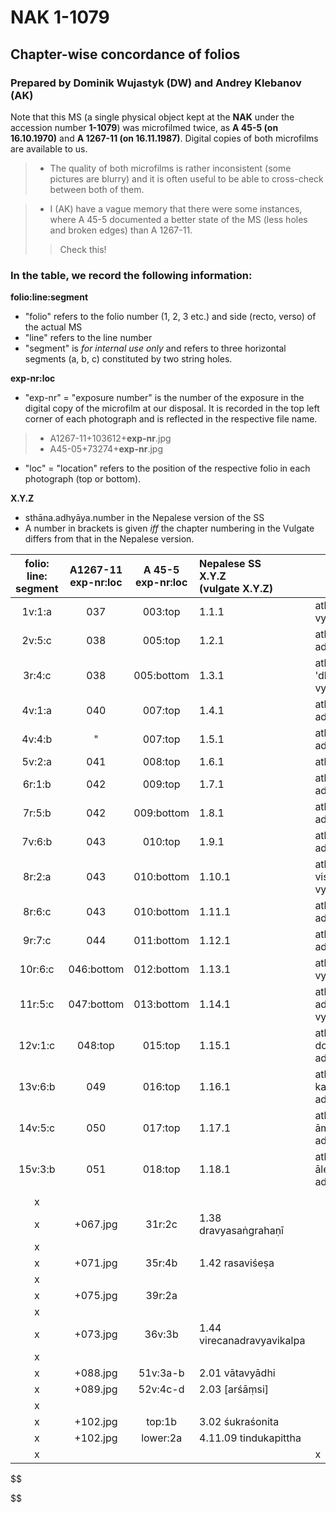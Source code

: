 
# NAK 1-1079

## Chapter-wise concordance of folios

### Prepared by Dominik Wujastyk (DW) and Andrey Klebanov (AK)

Note that this MS (a single physical object kept at the **NAK** under the accession number **1-1079**) was microfilmed twice, as **A 45-5 (on 16.10.1970)** and **A 1267-11 (on 16.11.1987)**. Digital copies of both microfilms are available to us.

> - The quality of both microfilms is rather inconsistent (some pictures are blurry) and it is often useful to be able to cross-check between both of them.

> - I (AK) have a vague memory that there were some instances, where A 45-5 documented a better state of the MS (less holes and broken edges) than A 1267-11.
>
> > Check this! 



### In the table, we record the following information:

**folio:line:segment**

  - "folio" refers to the folio number (1, 2, 3 etc.) and side (recto, verso) of the actual MS 
  - "line" refers to the line number
  - "segment" is *for internal use only* and refers to three horizontal segments (a, b, c) constituted by two string holes. 

**exp-nr:loc**

  - "exp-nr" = "exposure number" is the number of the exposure in the digital copy of the microfilm at our disposal. It is recorded in the top left corner of each photograph and is reflected in the respective file name.
  > - A1267-11+103612+**exp-nr**.jpg
  > - A45-05+73274+**exp-nr**.jpg
  - "loc" = "location" refers to the position of the respective folio in each photograph (top or bottom).

**X.Y.Z**

  - sthāna.adhyāya.number in the Nepalese version of the SS
  - A number in brackets is given *iff* the chapter numbering in the Vulgate differs from that in the Nepalese version.



| folio:<br />line:<br />segment | A1267-11<br />exp-nr:loc | A 45-5<br />exp-nr:loc | Nepalese SS<br/> X.Y.Z<br/>(vulgate X.Y.Z) | text |
| :---:| :---------------------: | :--------: | :------------------------- | ---- |
| 1v:1:a | 037 |    003:top    | 1.1.1 | athāto vedotpattim ādhyāyaṃ vyākhyāsyāmaḥ // |
| 2v:5:c |                038 |   005:top   | 1.2.1      | athātaḥ śiśyopanayanīyam adhyāyaṃ vyā // |
| 3r:4:c |                038 |   005:bottom   | 1.3.1                       | athato 'dhyāyanasampradānīyaṃ vyā // |
| 4v:1:a |               040 | 007:top | 1.4.1     | athātaḥ pravacīnīyam [!] adhyāyaṃ vyākhyā // |
|  4v:4:b  |                     " |   007:top     | 1.5.1    | athāto gropaharaṇīyam adhyāyaṃ vyā // |
| 5v:2:a |               041 |                    008:top                     | 1.6.1          | athāto[!] ṛtucaryāṃ vyā // |
| 6r:1:b | 042 | 009:top | 1.7.1 | athāto yantravidhim adhyāyaṃ vyākhyāsyāmaḥ // |
| 7r:5:b | 042 | 009:bottom | 1.8.1 | athātaḥ śastravicāraṇīyam adhyāyaṃ vyākhyāsyām [!] / |
| 7v:6:b | 043 | 010:top               | 1.9.1 | athāto yogyāsūtrīyam adhyāyaṃ vyā // |
| 8r:2:a | 043 | 010:bottom | 1.10.1 | athāto viśikhyānupraveśīṇīyaṃ [!} vyākhyā // |
| 8r:6:c | 043 | 010:bottom | 1.11.1 | athātaḥ kṣārapākavidhim adhyā¥aṃ vyākhyā // |
| 9r:7:c | 044 | 011:bottom | 1.12.1 | athātaḥ [!] agnikarmavidhim adhyāyaṃ vyākhyāsyāmaḥ // |
| 10r:6:c | 046:bottom | 012:bottom | 1.13.1 | athāto jalāyukādhyāyam [!] vyākhyāsyāmaḥ  // |
|            11r:5:c             | 047:bottom | 013:bottom | 1.14.1 | athāta [!] śoṇitavarṇṇanīyam adhya~~mā~~yaṃ vyākhyāsyāmaḥ |
| 12v:1:c | 048:top | 015:top | 1.15.1 | athāto doṣadhātumālakṣayavṛddhim adhyāyaṃ vyākhyāsyāmaḥ / |
| 13v:6:b | 049 | 016:top | 1.16.1 | athātaḥ karṇṇavyadhaba[ndhavi]dhim adhyāyaṃ vyā // |
| 14v:5:c | 050 | 017:top | 1.17.1 | athātaḥ [!] āmapakvamaṣanīyam [!] adhyāyaṃ vyā / |
| 15v:3:b | 051 |        018:top         | 1.18.1 | athāta ālepavraṇabandhavidhim adhyāyaṃ vyākhyāsyāmaḥ |
|  |  |                        |  |  |
| x |            |                            |       ||
| x | +067.jpg |   31r:2c                   | 1.38 dravyasaṅgrahaṇī      |      |
| x |                         |            |                            |      |
| x |                +071.jpg |   35r:4b   | 1.42 rasaviśeṣa            |      |
| x |                         |            |                            |      |
| x |                +075.jpg |   39r:2a   |                            |      |
| x |                         |            |                            |      |
| x |                +073.jpg |   36v:3b   | 1.44 virecanadravyavikalpa |      |
| x |                         |            |                            |      |
| x |                +088.jpg |  51v:3a-b  | 2.01 vātavyādhi             |      |
| x |                +089.jpg |  52v:4c-d  | 2.03 [arśāṃsi]              |      |
| x |                         |            |                            |      |
| x |                +102.jpg |   top:1b   | 3.02 śukraśonita            |      |
| x |                +102.jpg |  lower:2a  | 4.11.09 tindukapittha       |      |
|               x                |                          |                        |                                            | x |






$$

$$

